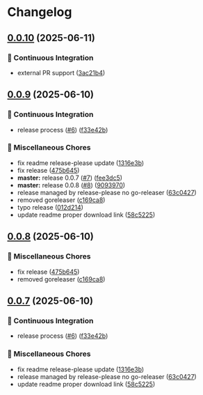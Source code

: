 # Changelog

## [0.0.10](https://github.com/segator/jbinary/compare/v0.0.9...v0.0.10) (2025-06-11)


### 🤖 Continuous Integration

* external PR support ([3ac21b4](https://github.com/segator/jbinary/commit/3ac21b417f6ea1640a6c5bda893d81aaec4c9fde))

## [0.0.9](https://github.com/segator/jbinary/compare/v0.0.8...v0.0.9) (2025-06-10)


### 🤖 Continuous Integration

* release process ([#6](https://github.com/segator/jbinary/issues/6)) ([f33e42b](https://github.com/segator/jbinary/commit/f33e42be332663d57c0221b2d9b2b3eb642ff804))


### 🔧 Miscellaneous Chores

* fix readme release-please update ([1316e3b](https://github.com/segator/jbinary/commit/1316e3bdad57da120cd0437af3776cba375aefea))
* fix release ([475b645](https://github.com/segator/jbinary/commit/475b64549d7784fc81200f1a26dd1250050f0946))
* **master:** release 0.0.7 ([#7](https://github.com/segator/jbinary/issues/7)) ([fee3dc5](https://github.com/segator/jbinary/commit/fee3dc536905ba7452da8b53f051503b62bd273d))
* **master:** release 0.0.8 ([#8](https://github.com/segator/jbinary/issues/8)) ([9093970](https://github.com/segator/jbinary/commit/9093970cb6626e4cc748de5cf92ea23d8d56ac2e))
* release managed by release-please no go-releaser ([63c0427](https://github.com/segator/jbinary/commit/63c0427490f64e32192762d71a5a0ca52127f2e3))
* removed goreleaser ([c169ca8](https://github.com/segator/jbinary/commit/c169ca8d13b1b39b42938a6c4e071e74a8983be8))
* typo release ([012d214](https://github.com/segator/jbinary/commit/012d214d4acab901606a13e736be08635f824fc1))
* update readme proper download link ([58c5225](https://github.com/segator/jbinary/commit/58c5225175525799cfcddbedf3d86611a15833c1))

## [0.0.8](https://github.com/segator/jbinary/compare/v0.0.7...v0.0.8) (2025-06-10)


### 🔧 Miscellaneous Chores

* fix release ([475b645](https://github.com/segator/jbinary/commit/475b64549d7784fc81200f1a26dd1250050f0946))
* removed goreleaser ([c169ca8](https://github.com/segator/jbinary/commit/c169ca8d13b1b39b42938a6c4e071e74a8983be8))

## [0.0.7](https://github.com/segator/jbinary/compare/0.0.6...v0.0.7) (2025-06-10)


### 🤖 Continuous Integration

* release process ([#6](https://github.com/segator/jbinary/issues/6)) ([f33e42b](https://github.com/segator/jbinary/commit/f33e42be332663d57c0221b2d9b2b3eb642ff804))


### 🔧 Miscellaneous Chores

* fix readme release-please update ([1316e3b](https://github.com/segator/jbinary/commit/1316e3bdad57da120cd0437af3776cba375aefea))
* release managed by release-please no go-releaser ([63c0427](https://github.com/segator/jbinary/commit/63c0427490f64e32192762d71a5a0ca52127f2e3))
* update readme proper download link ([58c5225](https://github.com/segator/jbinary/commit/58c5225175525799cfcddbedf3d86611a15833c1))
